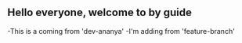 ## Hello everyone, welcome to by guide


-This is a coming from 'dev-ananya'
-I'm adding from 'feature-branch'